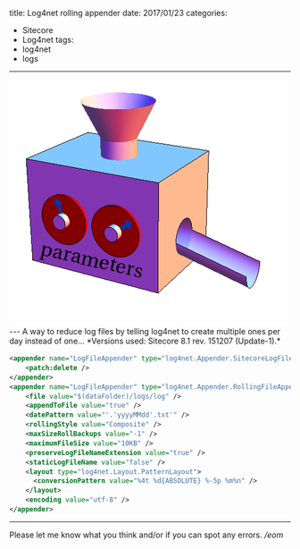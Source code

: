 title: Log4net rolling appender
date: 2017/01/23
categories:
- Sitecore
- Log4net
tags:
- log4net
- logs

---
<img class="hero-img" src="/images/parameters.png" alt="Parameters">
---
A way to reduce log files by telling log4net to create multiple ones per day instead of one...
<!-- more -->
*Versions used: Sitecore 8.1 rev. 151207 (Update-1).*



``` xml
<appender name="LogFileAppender" type="log4net.Appender.SitecoreLogFileAppender, Sitecore.Logging">
    <patch:delete />
</appender>
<appender name="LogFileAppender" type="log4net.Appender.RollingFileAppender">
    <file value="$(dataFolder)/logs/log" />
    <appendToFile value="true" />
    <datePattern value="'.'yyyyMMdd'.txt'" />
    <rollingStyle value="Composite" />
    <maxSizeRollBackups value="-1" />
    <maximumFileSize value="10KB" />
    <preserveLogFileNameExtension value="true" />
    <staticLogFileName value="false" />
    <layout type="log4net.Layout.PatternLayout">
      <conversionPattern value="%4t %d{ABSOLUTE} %-5p %m%n" />
    </layout>
    <encoding value="utf-8" />
</appender>

```




---

Please let me know what you think and/or if you can spot any errors.
*/eom*
